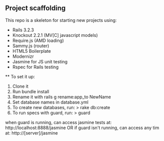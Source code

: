 Project scaffolding
---
This repo is a skeleton for starting new projects using:
* Rails 3.2.3
* Knockout 2.2.1 (MV[C] javascript models)
* Require.js (AMD loading)
* Sammy.js (router)
* HTML5 Boilerplate
* Modernizr
* Jasmine for JS unit testing
* Rspec for Rails testing

** To set it up:
1. Clone it
1. Run bundle install
1. Rename it with rails g rename:app_to NewName
1. Set database names in database.yml
1. To create new databases, run: > rake db:create
1. To run specs with guard, run: > guard

when guard is running, can access jasmine tests at:
http://localhost:8888/jasmine
	OR if guard isn't running, can access any tim at:
http://[server]/jasmine
